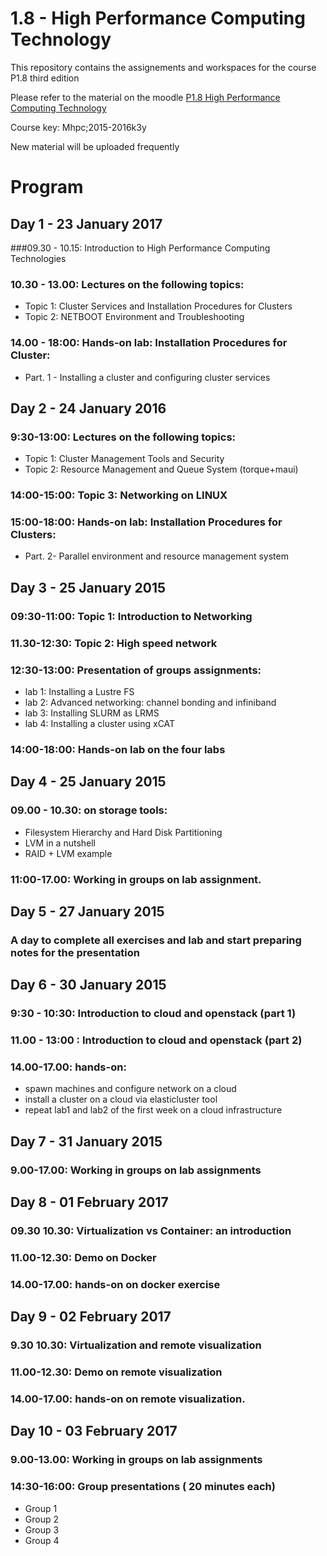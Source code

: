 1.8 - High Performance Computing Technology
==============================================

This repository contains the assignements and workspaces for the
course P1.8 third edition

Please refer to the material on the moodle [P1.8 High Performance Computing Technology](http://elearn.mhpc.it/moodle/course/view.php?id=30)

Course key:  Mhpc;2015-2016k3y

New material will be uploaded frequently

# Program


## Day 1 - 23 January 2017


###09.30 - 10.15: Introduction to High Performance Computing Technologies

### 10.30 - 13.00: Lectures on the following topics:
 - Topic 1: Cluster Services and Installation Procedures for Clusters
 - Topic 2: NETBOOT Environment and Troubleshooting

### 14.00 - 18:00:  Hands-on lab: Installation Procedures for Cluster:
 - Part. 1 - Installing a cluster and configuring cluster services


## Day 2 - 24 January 2016

### 9:30-13:00:  Lectures on the following topics:
 - Topic 1: Cluster Management Tools and Security
 - Topic 2: Resource Management and Queue System (torque+maui)

### 14:00-15:00: Topic 3: Networking on LINUX

### 15:00-18:00: Hands-on lab: Installation Procedures for Clusters:
 - Part. 2- Parallel environment and resource management system


## Day 3 - 25 January 2015


### 09:30-11:00: Topic 1: Introduction to Networking
### 11.30-12:30: Topic 2: High speed network  

### 12:30-13:00: Presentation of groups assignments:
 - lab 1: Installing a Lustre FS 
 - lab 2: Advanced networking: channel bonding and infiniband 
 - lab 3: Installing SLURM as LRMS 
 - lab 4: Installing a cluster using xCAT

### 14:00-18:00: Hands-on lab on the four labs


## Day 4 - 25 January 2015


### 09.00 - 10.30: on storage tools:
 - Filesystem Hierarchy and Hard Disk Partitioning
 - LVM in a nutshell
 - RAID + LVM example



### 11:00-17.00: Working in groups on lab assignment. 


## Day 5 - 27 January 2015


### A day to complete all exercises and lab and start preparing notes for the presentation


## Day 6 - 30 January 2015


### 9:30 - 10:30: Introduction to  cloud and openstack  (part 1)

### 11.00 - 13:00 : Introduction to  cloud and openstack  (part 2)

### 14.00-17.00: hands-on:
 - spawn machines and configure network  on a cloud
 - install a cluster on a cloud via elasticluster tool
 - repeat lab1 and lab2 of the first week on a cloud infrastructure 

## Day 7 - 31 January 2015


### 9.00-17.00: Working in groups on lab assignments


## Day 8 - 01 February 2017


### 09.30 10.30: Virtualization  vs Container: an introduction  

### 11.00-12.30: Demo on Docker 

### 14.00-17.00:  hands-on on docker exercise 


## Day 9 - 02 February 2017


### 9.30 10.30: Virtualization and remote visualization 

### 11.00-12.30: Demo on remote visualization  

### 14.00-17.00:  hands-on on remote visualization.


## Day 10 - 03 February 2017


### 9.00-13.00: Working in groups on lab assignments

### 14:30-16:00: Group presentations ( 20 minutes each)

- Group 1 
- Group 2
- Group 3 
- Group 4





